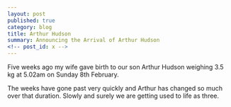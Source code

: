 ```yaml
---
layout: post
published: true
category: blog
title: Arthur Hudson
summary: Announcing the Arrival of Arthur Hudson
<!-- post_id: x -->
---
```


Five weeks ago my wife gave birth to our son Arthur Hudson weighing 3.5 kg at 5.02am on Sunday 8th February.

The weeks have gone past very quickly and Arthur has changed so much over that duration. Slowly and surely we are getting used to life as three.
